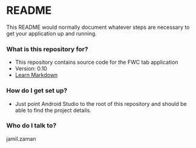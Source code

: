 # README #

This README would normally document whatever steps are necessary to get your application up and running.

### What is this repository for? ###

* This repository contains source code for the FWC tab application
* Version: 0.10
* [Learn Markdown](https://bitbucket.org/tutorials/markdowndemo)

### How do I get set up? ###

* Just point Android Studio to the root of this repository and should be able to find the project details.


### Who do I talk to? ###

jamil.zaman